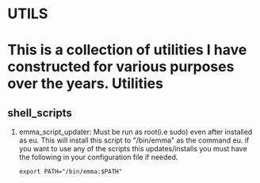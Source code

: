 UTILS
=====
This is a collection of utilities I have constructed for various purposes over the years. 
Utilities
=========
shell_scripts
-------------
1. emma_script_updater: Must be run as root(i.e sudo) even after installed as eu. This will install this script to "/bin/emma" as the command eu. if you want to use any of the     scripts this updates/installs you must have the following in your configuration file if needed. 
 
    ```export PATH="/bin/emma:$PATH"```
